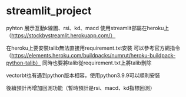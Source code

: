 # streamlit_project

pyhton 展示互動k線圖、rsi、kd、macd
使用streamlit部屬在heroku上（https://stockbystreamlit.herokuapp.com/）

在heroku上要安裝talib無法直接用requirement.txt安裝
可以參考官方網指令（https://elements.heroku.com/buildpacks/numrut/heroku-buildpack-python-talib）
同時也要將talib從requirement.txt上將talib刪除

vectorbt也有遇到python版本相容，使用python3.9.9可以順利安裝


後續預計再增加回測功能（暫時預計是rsi、macd、kd指標回測）
